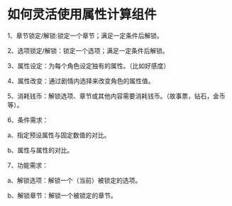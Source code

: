 # 如何灵活使用属性计算组件


1、章节锁定/解锁:锁定一个章节；满足一定条件后解锁。

2、选项锁定/解锁：锁定一个选项；满足一定条件后解锁。

3、属性设定：为每个角色设定独有的属性。（比如好感度）

4、属性改变：通过剧情内选择来改变角色的属性值。

5、消耗钱币：解锁选项、章节或其他内容需要消耗钱币。（故事票，钻石，金币等）。

6、条件需求：

   a、指定预设属性与固定数值的对比。

   b、属性与属性的对比。

7、功能需求：

   a、解锁选项：解锁一个（当前）被锁定的选项。

   b、解锁章节：解锁一个被锁定的章节。